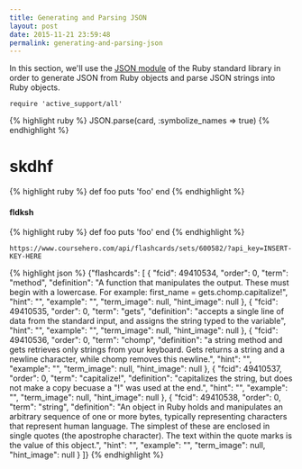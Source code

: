```yaml
---
title: Generating and Parsing JSON
layout: post
date: 2015-11-21 23:59:48
permalink: generating-and-parsing-json
---
```


In this section, we'll use the [JSON module](http://ruby-doc.org/stdlib-2.2.4/libdoc/json/rdoc/JSON.html) of the Ruby standard library in order to generate JSON from Ruby objects and parse JSON strings into Ruby objects. 

`require 'active_support/all'`

{% highlight ruby %}
JSON.parse(card, :symbolize_names => true)
{% endhighlight %}

<h1>skdhf</h1>


{% highlight ruby %}
def foo
  puts 'foo'
end
{% endhighlight %}

<h4>fldksh</h4>


{% highlight ruby %}
def foo
  puts 'foo'
end
{% endhighlight %}


`https://www.coursehero.com/api/flashcards/sets/600582/?api_key=INSERT-KEY-HERE`

{% highlight json %}
{"flashcards": [
{
"fcid": 49410534,
"order": 0,
"term": "method",
"definition": "A function that manipulates the output. These must begin with a lowercase. For example: first_name = gets.chomp.capitalize!",
"hint": "",
"example": "",
"term_image": null,
"hint_image": null
},
{
"fcid": 49410535,
"order": 0,
"term": "gets",
"definition": "accepts a single line of data from the standard input, and assigns the string typed to the variable",
"hint": "",
"example": "",
"term_image": null,
"hint_image": null
},
{
"fcid": 49410536,
"order": 0,
"term": "chomp",
"definition": "a string method and gets retrieves only strings from your keyboard. Gets returns a string and a newline character, while chomp removes this newline.",
"hint": "",
"example": "",
"term_image": null,
"hint_image": null
},
{
"fcid": 49410537,
"order": 0,
"term": "capitalize!",
"definition": "capitalizes the string, but does not make a copy becuase a \"!\" was used at the end.",
"hint": "",
"example": "",
"term_image": null,
"hint_image": null
},
{
"fcid": 49410538,
"order": 0,
"term": "string",
"definition": "An object in Ruby holds and manipulates an arbitrary sequence of one or more bytes, typically representing characters that represent human language. The simplest of these are enclosed in single quotes (the apostrophe character). The text within the quote marks is the value of this object.",
"hint": "",
"example": "",
"term_image": null,
"hint_image": null
}
]}
{% endhighlight %}